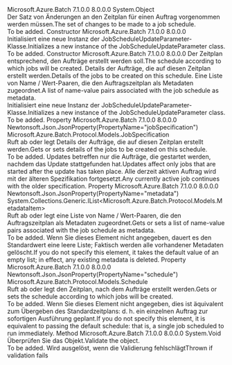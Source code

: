 <Type Name="JobScheduleUpdateParameter" FullName="Microsoft.Azure.Batch.Protocol.Models.JobScheduleUpdateParameter">
  <TypeSignature Language="C#" Value="public class JobScheduleUpdateParameter" />
  <TypeSignature Language="ILAsm" Value=".class public auto ansi beforefieldinit JobScheduleUpdateParameter extends System.Object" />
  <TypeSignature Language="DocId" Value="T:Microsoft.Azure.Batch.Protocol.Models.JobScheduleUpdateParameter" />
  <TypeSignature Language="VB.NET" Value="Public Class JobScheduleUpdateParameter" />
  <TypeSignature Language="F#" Value="type JobScheduleUpdateParameter = class" />
  <AssemblyInfo>
    <AssemblyName>Microsoft.Azure.Batch</AssemblyName>
    <AssemblyVersion>7.1.0.0</AssemblyVersion>
    <AssemblyVersion>8.0.0.0</AssemblyVersion>
  </AssemblyInfo>
  <Base>
    <BaseTypeName>System.Object</BaseTypeName>
  </Base>
  <Interfaces />
  <Docs>
    <summary>
            <span data-ttu-id="51a65-101">Der Satz von Änderungen an den Zeitplan für einen Auftrag vorgenommen werden müssen.</span><span class="sxs-lookup"><span data-stu-id="51a65-101">The set of changes to be made to a job schedule.</span></span>
            </summary>
    <remarks>To be added.</remarks>
  </Docs>
  <Members>
    <Member MemberName=".ctor">
      <MemberSignature Language="C#" Value="public JobScheduleUpdateParameter ();" />
      <MemberSignature Language="ILAsm" Value=".method public hidebysig specialname rtspecialname instance void .ctor() cil managed" />
      <MemberSignature Language="DocId" Value="M:Microsoft.Azure.Batch.Protocol.Models.JobScheduleUpdateParameter.#ctor" />
      <MemberSignature Language="VB.NET" Value="Public Sub New ()" />
      <MemberType>Constructor</MemberType>
      <AssemblyInfo>
        <AssemblyName>Microsoft.Azure.Batch</AssemblyName>
        <AssemblyVersion>7.1.0.0</AssemblyVersion>
        <AssemblyVersion>8.0.0.0</AssemblyVersion>
      </AssemblyInfo>
      <Parameters />
      <Docs>
        <summary>
            <span data-ttu-id="51a65-102">Initialisiert eine neue Instanz der JobScheduleUpdateParameter-Klasse.</span><span class="sxs-lookup"><span data-stu-id="51a65-102">Initializes a new instance of the JobScheduleUpdateParameter class.</span></span>
            </summary>
        <remarks>To be added.</remarks>
      </Docs>
    </Member>
    <Member MemberName=".ctor">
      <MemberSignature Language="C#" Value="public JobScheduleUpdateParameter (Microsoft.Azure.Batch.Protocol.Models.Schedule schedule, Microsoft.Azure.Batch.Protocol.Models.JobSpecification jobSpecification, System.Collections.Generic.IList&lt;Microsoft.Azure.Batch.Protocol.Models.MetadataItem&gt; metadata = null);" />
      <MemberSignature Language="ILAsm" Value=".method public hidebysig specialname rtspecialname instance void .ctor(class Microsoft.Azure.Batch.Protocol.Models.Schedule schedule, class Microsoft.Azure.Batch.Protocol.Models.JobSpecification jobSpecification, class System.Collections.Generic.IList`1&lt;class Microsoft.Azure.Batch.Protocol.Models.MetadataItem&gt; metadata) cil managed" />
      <MemberSignature Language="DocId" Value="M:Microsoft.Azure.Batch.Protocol.Models.JobScheduleUpdateParameter.#ctor(Microsoft.Azure.Batch.Protocol.Models.Schedule,Microsoft.Azure.Batch.Protocol.Models.JobSpecification,System.Collections.Generic.IList{Microsoft.Azure.Batch.Protocol.Models.MetadataItem})" />
      <MemberSignature Language="F#" Value="new Microsoft.Azure.Batch.Protocol.Models.JobScheduleUpdateParameter : Microsoft.Azure.Batch.Protocol.Models.Schedule * Microsoft.Azure.Batch.Protocol.Models.JobSpecification * System.Collections.Generic.IList&lt;Microsoft.Azure.Batch.Protocol.Models.MetadataItem&gt; -&gt; Microsoft.Azure.Batch.Protocol.Models.JobScheduleUpdateParameter" Usage="new Microsoft.Azure.Batch.Protocol.Models.JobScheduleUpdateParameter (schedule, jobSpecification, metadata)" />
      <MemberType>Constructor</MemberType>
      <AssemblyInfo>
        <AssemblyName>Microsoft.Azure.Batch</AssemblyName>
        <AssemblyVersion>7.1.0.0</AssemblyVersion>
        <AssemblyVersion>8.0.0.0</AssemblyVersion>
      </AssemblyInfo>
      <Parameters>
        <Parameter Name="schedule" Type="Microsoft.Azure.Batch.Protocol.Models.Schedule" />
        <Parameter Name="jobSpecification" Type="Microsoft.Azure.Batch.Protocol.Models.JobSpecification" />
        <Parameter Name="metadata" Type="System.Collections.Generic.IList&lt;Microsoft.Azure.Batch.Protocol.Models.MetadataItem&gt;" />
      </Parameters>
      <Docs>
        <param name="schedule"><span data-ttu-id="51a65-103">Der Zeitplan entsprechend, den Aufträge erstellt werden soll.</span><span class="sxs-lookup"><span data-stu-id="51a65-103">The schedule according to which jobs will be created.</span></span></param>
        <param name="jobSpecification"><span data-ttu-id="51a65-104">Details der Aufträge, die auf diesen Zeitplan erstellt werden.</span><span class="sxs-lookup"><span data-stu-id="51a65-104">Details of the jobs to be created on this schedule.</span></span></param>
        <param name="metadata"><span data-ttu-id="51a65-105">Eine Liste von Name / Wert-Paaren, die den Auftragszeitplan als Metadaten zugeordnet.</span><span class="sxs-lookup"><span data-stu-id="51a65-105">A list of name-value pairs associated with the job schedule as metadata.</span></span></param>
        <summary>
            <span data-ttu-id="51a65-106">Initialisiert eine neue Instanz der JobScheduleUpdateParameter-Klasse.</span><span class="sxs-lookup"><span data-stu-id="51a65-106">Initializes a new instance of the JobScheduleUpdateParameter class.</span></span>
            </summary>
        <remarks>To be added.</remarks>
      </Docs>
    </Member>
    <Member MemberName="JobSpecification">
      <MemberSignature Language="C#" Value="public Microsoft.Azure.Batch.Protocol.Models.JobSpecification JobSpecification { get; set; }" />
      <MemberSignature Language="ILAsm" Value=".property instance class Microsoft.Azure.Batch.Protocol.Models.JobSpecification JobSpecification" />
      <MemberSignature Language="DocId" Value="P:Microsoft.Azure.Batch.Protocol.Models.JobScheduleUpdateParameter.JobSpecification" />
      <MemberSignature Language="VB.NET" Value="Public Property JobSpecification As JobSpecification" />
      <MemberSignature Language="F#" Value="member this.JobSpecification : Microsoft.Azure.Batch.Protocol.Models.JobSpecification with get, set" Usage="Microsoft.Azure.Batch.Protocol.Models.JobScheduleUpdateParameter.JobSpecification" />
      <MemberType>Property</MemberType>
      <AssemblyInfo>
        <AssemblyName>Microsoft.Azure.Batch</AssemblyName>
        <AssemblyVersion>7.1.0.0</AssemblyVersion>
        <AssemblyVersion>8.0.0.0</AssemblyVersion>
      </AssemblyInfo>
      <Attributes>
        <Attribute>
          <AttributeName>Newtonsoft.Json.JsonProperty(PropertyName="jobSpecification")</AttributeName>
        </Attribute>
      </Attributes>
      <ReturnValue>
        <ReturnType>Microsoft.Azure.Batch.Protocol.Models.JobSpecification</ReturnType>
      </ReturnValue>
      <Docs>
        <summary>
            <span data-ttu-id="51a65-107">Ruft ab oder legt Details der Aufträge, die auf diesen Zeitplan erstellt werden.</span><span class="sxs-lookup"><span data-stu-id="51a65-107">Gets or sets details of the jobs to be created on this schedule.</span></span>
            </summary>
        <value>To be added.</value>
        <remarks>
            <span data-ttu-id="51a65-108">Updates betreffen nur die Aufträge, die gestartet werden, nachdem das Update stattgefunden hat.</span><span class="sxs-lookup"><span data-stu-id="51a65-108">Updates affect only jobs that are started after the update has taken place.</span></span> <span data-ttu-id="51a65-109">Alle derzeit aktiven Auftrag wird mit der älteren Spezifikation fortgesetzt.</span><span class="sxs-lookup"><span data-stu-id="51a65-109">Any currently active job continues with the older specification.</span></span>
            </remarks>
      </Docs>
    </Member>
    <Member MemberName="Metadata">
      <MemberSignature Language="C#" Value="public System.Collections.Generic.IList&lt;Microsoft.Azure.Batch.Protocol.Models.MetadataItem&gt; Metadata { get; set; }" />
      <MemberSignature Language="ILAsm" Value=".property instance class System.Collections.Generic.IList`1&lt;class Microsoft.Azure.Batch.Protocol.Models.MetadataItem&gt; Metadata" />
      <MemberSignature Language="DocId" Value="P:Microsoft.Azure.Batch.Protocol.Models.JobScheduleUpdateParameter.Metadata" />
      <MemberSignature Language="VB.NET" Value="Public Property Metadata As IList(Of MetadataItem)" />
      <MemberSignature Language="F#" Value="member this.Metadata : System.Collections.Generic.IList&lt;Microsoft.Azure.Batch.Protocol.Models.MetadataItem&gt; with get, set" Usage="Microsoft.Azure.Batch.Protocol.Models.JobScheduleUpdateParameter.Metadata" />
      <MemberType>Property</MemberType>
      <AssemblyInfo>
        <AssemblyName>Microsoft.Azure.Batch</AssemblyName>
        <AssemblyVersion>7.1.0.0</AssemblyVersion>
        <AssemblyVersion>8.0.0.0</AssemblyVersion>
      </AssemblyInfo>
      <Attributes>
        <Attribute>
          <AttributeName>Newtonsoft.Json.JsonProperty(PropertyName="metadata")</AttributeName>
        </Attribute>
      </Attributes>
      <ReturnValue>
        <ReturnType>System.Collections.Generic.IList&lt;Microsoft.Azure.Batch.Protocol.Models.MetadataItem&gt;</ReturnType>
      </ReturnValue>
      <Docs>
        <summary>
            <span data-ttu-id="51a65-110">Ruft ab oder legt eine Liste von Name / Wert-Paaren, die den Auftragszeitplan als Metadaten zugeordnet.</span><span class="sxs-lookup"><span data-stu-id="51a65-110">Gets or sets a list of name-value pairs associated with the job schedule as metadata.</span></span>
            </summary>
        <value>To be added.</value>
        <remarks>
            <span data-ttu-id="51a65-111">Wenn Sie dieses Element nicht angegeben, dauert es den Standardwert eine leere Liste; Faktisch werden alle vorhandener Metadaten gelöscht.</span><span class="sxs-lookup"><span data-stu-id="51a65-111">If you do not specify this element, it takes the default value of an empty list; in effect, any existing metadata is deleted.</span></span>
            </remarks>
      </Docs>
    </Member>
    <Member MemberName="Schedule">
      <MemberSignature Language="C#" Value="public Microsoft.Azure.Batch.Protocol.Models.Schedule Schedule { get; set; }" />
      <MemberSignature Language="ILAsm" Value=".property instance class Microsoft.Azure.Batch.Protocol.Models.Schedule Schedule" />
      <MemberSignature Language="DocId" Value="P:Microsoft.Azure.Batch.Protocol.Models.JobScheduleUpdateParameter.Schedule" />
      <MemberSignature Language="VB.NET" Value="Public Property Schedule As Schedule" />
      <MemberSignature Language="F#" Value="member this.Schedule : Microsoft.Azure.Batch.Protocol.Models.Schedule with get, set" Usage="Microsoft.Azure.Batch.Protocol.Models.JobScheduleUpdateParameter.Schedule" />
      <MemberType>Property</MemberType>
      <AssemblyInfo>
        <AssemblyName>Microsoft.Azure.Batch</AssemblyName>
        <AssemblyVersion>7.1.0.0</AssemblyVersion>
        <AssemblyVersion>8.0.0.0</AssemblyVersion>
      </AssemblyInfo>
      <Attributes>
        <Attribute>
          <AttributeName>Newtonsoft.Json.JsonProperty(PropertyName="schedule")</AttributeName>
        </Attribute>
      </Attributes>
      <ReturnValue>
        <ReturnType>Microsoft.Azure.Batch.Protocol.Models.Schedule</ReturnType>
      </ReturnValue>
      <Docs>
        <summary>
            <span data-ttu-id="51a65-112">Ruft ab oder legt den Zeitplan, nach dem Aufträge erstellt werden.</span><span class="sxs-lookup"><span data-stu-id="51a65-112">Gets or sets the schedule according to which jobs will be created.</span></span>
            </summary>
        <value>To be added.</value>
        <remarks>
            <span data-ttu-id="51a65-113">Wenn Sie dieses Element nicht angegeben, dies ist äquivalent zum Übergeben des Standardzeitplans: d. h. ein einzelnen Auftrag zur sofortigen Ausführung geplant.</span><span class="sxs-lookup"><span data-stu-id="51a65-113">If you do not specify this element, it is equivalent to passing the default schedule: that is, a single job scheduled to run immediately.</span></span>
            </remarks>
      </Docs>
    </Member>
    <Member MemberName="Validate">
      <MemberSignature Language="C#" Value="public virtual void Validate ();" />
      <MemberSignature Language="ILAsm" Value=".method public hidebysig newslot virtual instance void Validate() cil managed" />
      <MemberSignature Language="DocId" Value="M:Microsoft.Azure.Batch.Protocol.Models.JobScheduleUpdateParameter.Validate" />
      <MemberSignature Language="VB.NET" Value="Public Overridable Sub Validate ()" />
      <MemberSignature Language="F#" Value="abstract member Validate : unit -&gt; unit&#xA;override this.Validate : unit -&gt; unit" Usage="jobScheduleUpdateParameter.Validate " />
      <MemberType>Method</MemberType>
      <AssemblyInfo>
        <AssemblyName>Microsoft.Azure.Batch</AssemblyName>
        <AssemblyVersion>7.1.0.0</AssemblyVersion>
        <AssemblyVersion>8.0.0.0</AssemblyVersion>
      </AssemblyInfo>
      <ReturnValue>
        <ReturnType>System.Void</ReturnType>
      </ReturnValue>
      <Parameters />
      <Docs>
        <summary>
            <span data-ttu-id="51a65-114">Überprüfen Sie das Objekt.</span><span class="sxs-lookup"><span data-stu-id="51a65-114">Validate the object.</span></span>
            </summary>
        <remarks>To be added.</remarks>
        <exception cref="T:Microsoft.Rest.ValidationException">
            <span data-ttu-id="51a65-115">Wird ausgelöst, wenn die Validierung fehlschlägt</span><span class="sxs-lookup"><span data-stu-id="51a65-115">Thrown if validation fails</span></span>
            </exception>
      </Docs>
    </Member>
  </Members>
</Type>